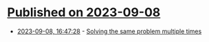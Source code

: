 # [Published on 2023-09-08](index.md)

* [2023-09-08, 16:47:28](https://lobste.rs/s/tyoflm/solving_same_problem_multiple_times) - [Solving the same problem multiple times](https://blog.fredrb.com/2023/09/08/same-problem-multiple-times/)
